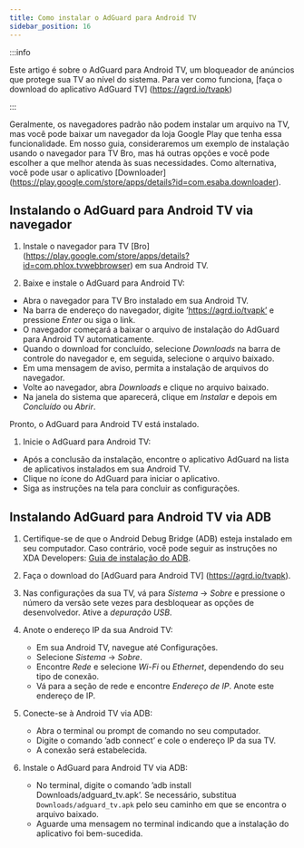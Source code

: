 ```yaml
---
title: Como instalar o AdGuard para Android TV
sidebar_position: 16
---
```


:::info

Este artigo é sobre o AdGuard para Android TV, um bloqueador de anúncios que protege sua TV ao nível do sistema. Para ver como funciona, [faça o download do aplicativo AdGuard TV] (https://agrd.io/tvapk)

:::

Geralmente, os navegadores padrão não podem instalar um arquivo na TV, mas você pode baixar um navegador da loja Google Play que tenha essa funcionalidade. Em nosso guia, consideraremos um exemplo de instalação usando o navegador para TV Bro, mas há outras opções e você pode escolher a que melhor atenda às suas necessidades. Como alternativa, você pode usar o aplicativo [Downloader] (https://play.google.com/store/apps/details?id=com.esaba.downloader).

## Instalando o AdGuard para Android TV via navegador

1. Instale o navegador para TV [Bro] (https://play.google.com/store/apps/details?id=com.phlox.tvwebbrowser) em sua Android TV.

2. Baixe e instale o AdGuard para Android TV:

- Abra o navegador para TV Bro instalado em sua Android TV.
- Na barra de endereço do navegador, digite ’https://agrd.io/tvapk’ e pressione _Enter_ ou siga o link.
- O navegador começará a baixar o arquivo de instalação do AdGuard para Android TV automaticamente.
- Quando o download for concluído, selecione _Downloads_ na barra de controle do navegador e, em seguida, selecione o arquivo baixado.
- Em uma mensagem de aviso, permita a instalação de arquivos do navegador.
- Volte ao navegador, abra _Downloads_ e clique no arquivo baixado.
- Na janela do sistema que aparecerá, clique em _Instalar_ e depois em _Concluído_ ou _Abrir_.

Pronto, o AdGuard para Android TV está instalado.

1. Inicie o AdGuard para Android TV:

- Após a conclusão da instalação, encontre o aplicativo AdGuard na lista de aplicativos instalados em sua Android TV.
- Clique no ícone do AdGuard para iniciar o aplicativo.
- Siga as instruções na tela para concluir as configurações.

## Instalando AdGuard para Android TV via ADB

1. Certifique-se de que o Android Debug Bridge (ADB) esteja instalado em seu computador. Caso contrário, você pode seguir as instruções no XDA Developers: [Guia de instalação do ADB](https://www.xda-developers.com/install-adb-windows-macos-linux).

2. Faça o download do [AdGuard para Android TV] (https://agrd.io/tvapk).

3. Nas configurações da sua TV, vá para _Sistema_ → _Sobre_ e pressione o número da versão sete vezes para desbloquear as opções de desenvolvedor. Ative a _depuração USB_.

4. Anote o endereço IP da sua Android TV:

    - Em sua Android TV, navegue até Configurações.
    - Selecione _Sistema_ → _Sobre_.
    - Encontre _Rede_ e selecione _Wi-Fi_ ou _Ethernet_, dependendo do seu tipo de conexão.
    - Vá para a seção de rede e encontre _Endereço de IP_. Anote este endereço de IP.

5. Conecte-se à Android TV via ADB:

    - Abra o terminal ou prompt de comando no seu computador.
    - Digite o comando ’adb connect’ e cole o endereço IP da sua TV.
    - A conexão será estabelecida.

6. Instale o AdGuard para Android TV via ADB:

    - No terminal, digite o comando ’adb install Downloads/adguard_tv.apk’. Se necessário, substitua `Downloads/adguard_tv.apk` pelo seu caminho em que se encontra o arquivo baixado.
    - Aguarde uma mensagem no terminal indicando que a instalação do aplicativo foi bem-sucedida.
